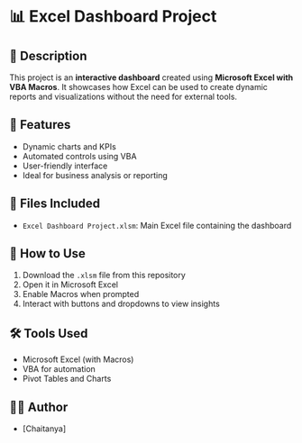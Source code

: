 # 📊 Excel Dashboard Project

## 📝 Description
This project is an **interactive dashboard** created using **Microsoft Excel with VBA Macros**. It showcases how Excel can be used to create dynamic reports and visualizations without the need for external tools.
## 🔧 Features
- Dynamic charts and KPIs
- Automated controls using VBA
- User-friendly interface
- Ideal for business analysis or reporting

## 📁 Files Included
- `Excel Dashboard Project.xlsm`: Main Excel file containing the dashboard

## 🚀 How to Use
1. Download the `.xlsm` file from this repository
2. Open it in Microsoft Excel
3. Enable Macros when prompted
4. Interact with buttons and dropdowns to view insights

## 🛠 Tools Used
- Microsoft Excel (with Macros)
- VBA for automation
- Pivot Tables and Charts

## 👨‍💻 Author
- [Chaitanya]
